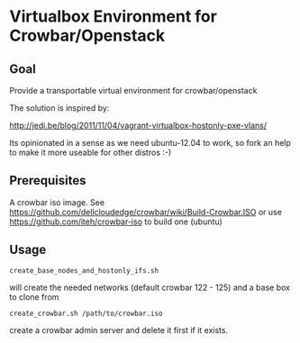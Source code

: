 # Virtualbox Environment for Crowbar/Openstack #

## Goal ##


Provide a transportable virtual environment for crowbar/openstack

The solution is inspired by:

http://jedi.be/blog/2011/11/04/vagrant-virtualbox-hostonly-pxe-vlans/ 

Its opinionated in a sense as we need ubuntu-12.04 to work, so fork an help to make it more useable for other distros :-)

## Prerequisites ##

A crowbar iso image. See https://github.com/dellcloudedge/crowbar/wiki/Build-Crowbar.ISO or use https://github.com/iteh/crowbar-iso to build one (ubuntu)

## Usage ##

```
create_base_nodes_and_hostonly_ifs.sh
```

will create the needed networks (default crowbar 122 - 125) and a base box to clone from

```
create_crowbar.sh /path/to/crowbar.iso
```              

create a crowbar admin server and delete it first if it exists. 